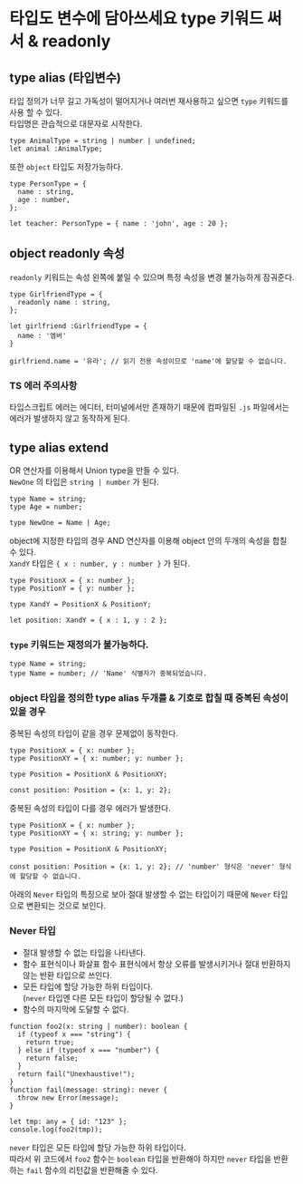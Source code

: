 # 타입도 변수에 담아쓰세요 type 키워드 써서 & readonly

## type alias (타입변수)

타입 정의가 너무 길고 가독성이 떨어지거나 여러번 재사용하고 싶으면 `type` 키워드를 사용 할 수 있다.  
타입명은 관습적으로 대문자로 시작한다.

```
type AnimalType = string | number | undefined;
let animal :AnimalType;
```

또한 `object` 타입도 저장가능하다.

```
type PersonType = {
  name : string,
  age : number,
};

let teacher: PersonType = { name : 'john', age : 20 };
```

## object readonly 속성

`readonly` 키워드는 속성 왼쪽에 붙일 수 있으며 특정 속성을 변경 불가능하게 잠궈준다.

```
type GirlfriendType = {
  readonly name : string,
};

let girlfriend :GirlfriendType = {
  name : '엠버'
}

girlfriend.name = '유라'; // 읽기 전용 속성이므로 'name'에 할당할 수 없습니다.
```

### TS 에러 주의사항

타입스크립트 에러는 에디터, 터미널에서만 존재하기 때문에 컴파일된 `.js` 파일에서는 에러가 발생하지 않고 동작하게 된다.

## type alias extend

OR 연산자를 이용해서 Union type을 만들 수 있다.  
`NewOne` 의 타입은 `string | number` 가 된다.

```
type Name = string;
type Age = number;

type NewOne = Name | Age;
```

object에 지정한 타입의 경우 AND 연산자를 이용해 object 안의 두개의 속성을 합칠 수 있다.  
`XandY` 타입은 `{ x : number, y : number }` 가 된다.

```
type PositionX = { x: number };
type PositionY = { y: number };

type XandY = PositionX & PositionY;

let position: XandY = { x : 1, y : 2 };
```

### `type` 키워드는 재정의가 불가능하다.

```
type Name = string;
type Name = number; // 'Name' 식별자가 중복되었습니다.
```

### object 타입을 정의한 type alias 두개를 & 기호로 합칠 때 중복된 속성이 있을 경우

중복된 속성의 타입이 같을 경우 문제없이 동작한다.

```
type PositionX = { x: number };
type PositionXY = { x: number; y: number };

type Position = PositionX & PositionXY;

const position: Position = {x: 1, y: 2};
```

중복된 속성의 타입이 다를 경우 에러가 발생한다.

```
type PositionX = { x: number };
type PositionXY = { x: string; y: number };

type Position = PositionX & PositionXY;

const position: Position = {x: 1, y: 2}; // 'number' 형식은 'never' 형식에 할당할 수 없습니다.
```

아래의 `Never` 타입의 특징으로 보아 절대 발생할 수 없는 타입이기 때문에 `Never` 타입으로 변환되는 것으로 보인다.

### Never 타입

- 절대 발생할 수 없는 타입을 나타낸다.
- 함수 표현식이나 화살표 함수 표현식에서 항상 오류를 발생시키거나 절대 반환하지 않는 반환 타입으로 쓰인다.
- 모든 타입에 할당 가능한 하위 타입이다.  
  (`never` 타입엔 다른 모든 타입이 할당될 수 없다.)
- 함수의 마지막에 도달할 수 없다.

```
function foo2(x: string | number): boolean {
  if (typeof x === "string") {
    return true;
  } else if (typeof x === "number") {
    return false;
  }
  return fail("Unexhaustive!");
}
function fail(message: string): never {
  throw new Error(message);
}

let tmp: any = { id: "123" };
console.log(foo2(tmp));
```

`never` 타입은 모든 타입에 할당 가능한 하위 타입이다.  
따라서 위 코드에서 `foo2` 함수는 `boolean` 타입을 반환해야 하지만 `never` 타입을 반환하는 `fail` 함수의 리턴값을 반환해줄 수 있다.
